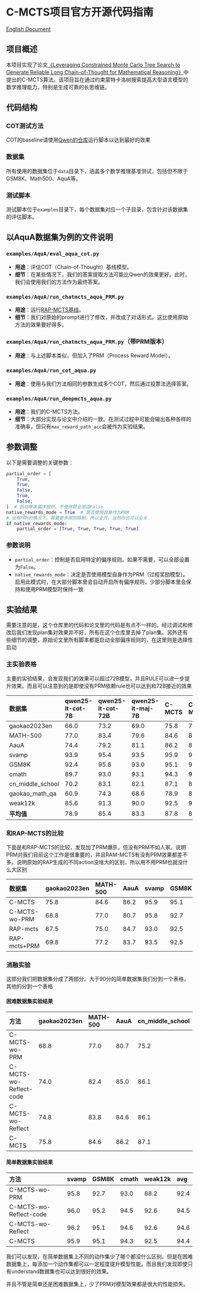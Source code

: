 # C-MCTS项目官方开源代码指南
[English Document](README_EN.md)
## 项目概述

本项目实现了论文[《Leveraging Constrained Monte Carlo Tree Search to Generate Reliable Long Chain-of-Thought for Mathematical Reasoning》](https://arxiv.org/abs/2502.11169 )中提出的C-MCTS算法。该项目旨在通过约束蒙特卡洛树搜索提高大型语言模型的数学推理能力，特别是生成可靠的长思维链。

## 代码结构
### COT测试方法
COT的baseline请使用[Qwen的仓库](https://github.com/QwenLM/Qwen2.5-Math )运行脚本以达到最好的效果

### 数据集
所有使用的数据集位于`data`目录下，涵盖多个数学推理基准测试，包括但不限于GSM8K、Math500、AquA等。

### 测试脚本
测试脚本位于`examples`目录下，每个数据集对应一个子目录，包含针对该数据集的评估脚本。

## 以AquA数据集为例的文件说明

### `examples/AquA/eval_aqua_cot.py`
- **用途**：评估COT（Chain-of-Thought）基线模型。
- **细节**：在某些情况下，我们的答案提取方法可能比Qwen的效果更好。此时，我们会使用我们的方法作为最终答案。

### `examples/AquA/run_chatmcts_aqua_PRM.py`
- **用途**：运行[RAP-MCTS基线](https://arxiv.org/abs/2305.14992 )。
- **细节**：我们对原始的prompt进行了修改，并改成了对话形式。这比使用原始方法的效果要好得多。

### `examples/AquA/run_chatmcts_aqua_PRM.py`（带PRM版本）
- **用途**：与上述脚本类似，但加入了PRM（Process Reward Model）。

### `examples/AquA/run_cot_aqua.py`
- **用途**：使用与我们方法相同的参数生成多个COT，然后通过投票法选择答案。

### `examples/AquA/run_deepmcts_aqua.py`
- **用途**：我们的C-MCTS方法。
- **细节**：大部分实现与论文中介绍的一致。在测试过程中可能会输出各种各样的准确率，但只有`max_reward_path_acc`会被作为实验结果。

## 参数调整

以下是需要调整的关键参数：

```python
partial_order = [
    True,
    True,
    False,
    True,
    False,
]  # 启动哪条偏序规则，不使用就全部选False
native_rewards_mode = True  # 是否使用自身作为PRM
# 没有PRM的情况下，需要更多规则限制，所以全开。当然你也可以全关
if native_rewards_mode:
    partial_order = [True, True, True, True, True]
```

### 参数说明
- `partial_order`：控制是否启用特定的偏序规则。如果不需要，可以全部设置为`False`。
- `native_rewards_mode`：决定是否使用模型自身作为PRM（过程奖励模型）。启用此模式时，在大部分脚本里会自动开启所有偏序规则，少部分脚本里会保持和使用PRM模型时保持一致

## 实验结果
需要注意的是，这个仓库里的代码和论文里的代码是有点不一样的。经过调试和修改后我们发现plan集对效果并不好，所有在这个仓库里去掉了plan集。另外还有些细节的调整，原始论文里所有脚本都是启动全部偏序规则的，在这里则是选择性启动

### 主实验表格
主要的实验结果，会发现我们的效果可以超过72B模型，并且RULE可以进一步提升效果。而且可以注意到的是即使没有PRM依赖rule也可以达到和72B接近的效果

| 数据集           | qwen25-it-cot-7B | qwen25-it-cot-72B | qwen25-it-maj-7B | C-MCTS | C-MCTS+RULE | C-MCTS+RULE-wo-PRM |
|:-----------------|:-----------------|:------------------|:-----------------|:-------|:------------|:-------------------|
| gaokao2023en      | 66.0             | 73.2              | 69.0             | 75.8   | 76.6        | 71.1             |
| MATH-500          | 77.0             | 83.4              | 79.6             | 84.6   | 85.4        | 79.2              |
| AauA              | 74.4             | 79.2              | 81.1             | 86.2   | 87.7        | 85.4               |
| svamp             | 93.9             | 95.4              | 93.5             | 95.9   | 96.4        | 95.3               |
| GSM8K             | 92.4             | 95.8              | 93.0             | 95.1   | 95.4        | 92.7               |
| cmath             | 89.7             | 93.0              | 93.1             | 94.3   | 95.0        | 92.5               |
| cn_middle_school  | 70.2             | 83.1              | 82.1             | 87.1   | 87.1        | 83.1               |
| gaokao_math_qa    | 60.9             | 74.3              | 68.6             | 78.9   | 80.3        | 72.6               |
| weak12k           | 85.6             | 91.3              | 90.0             | 92.5   | 93.1        | 88.5               |
| **平均值**        | 78.9             | 85.4              | 83.3             | 87.8   | 88.5        | 84.7               |

### 和RAP-MCTS的比较

下面是和RAP-MCTS的比较，发现加了PRM爆杀，但没有PRM不如人家。说明PRM对我们目前这个工作是很重要的，并且RAM-MCTS有没有PRM效果都差不多。说明原始的RAP生成的不同action没啥大的区别，所以用不用PRM也就没什么大区别

| 数据集           | gaokao2023en | MATH-500 | AauA | svamp | GSM8K | cmath | cn_middle_school | gaokao_math_qa | weak12k | avg  |
|:-----------------|:-------------|:---------|:-----|:------|:------|:------|:-----------------|:---------------|:--------|:-----|
| C-MCTS           | 75.8         | 84.6     | 86.2 | 95.9  | 95.1  | 94.3  | 87.1            | 78.9           | 92.5    | 87.8 |
| C-MCTS-wo-PRM    | 68.8         | 77.0     | 80.7 | 95.8  | 92.7  | 93.0  | 75.2            | 70.3           | 88.2    | 82.4 |
| RAP-mcts      | 67.5         | 75.0     | 84.7 | 93.0  | 92.5  | 93.0  | 83.1            | 72.0           | 89.5    | 83.3 |
| RAP-mcts+PRM  | 69.8         | 77.2     | 83.7 | 93.5  | 92.5  | 93.3  | 83.1            | 72.6           | 89.3    | 83.8 |

### 消融实验


这部分我们把数据集分成了两部分。大于90分的简单数据集我们分到一个表格，其他的分到一个表格

#### 困难数据集实验结果 

| 方法                   | gaokao2023en | MATH-500 | AauA | cn_middle_school | gaokao_math_qa | avg  |
|:-----------------------|:-------------|:---------|:-----|:-----------------|:---------------|:-----|
| C-MCTS-wo-PRM          | 68.8         | 77.0     | 80.7 | 75.2            | 70.3           | 74.4 |
| C-MCTS-wo-Reflect-code | 74.0         | 82.4     | 85.0 | 86.1            | 76.9           | 80.8 |
| C-MCTS-wo-Reflect      | 74.8         | 83.8     | 84.6 | 86.1            | 78.3           | 81.5 |
| C-MCTS                 | 75.8         | 84.6     | 86.2 | 87.1            | 78.9           | 82.5 |
#### 简单数据集实验结果 

| 方法                   | svamp | GSM8K | cmath | weak12k | avg  |
|:-----------------------|:------|:------|:------|:--------|:-----|
| C-MCTS-wo-PRM          | 95.8  | 92.7  | 93.0  | 88.2    | 92.4 |
| C-MCTS-wo-Reflect-code | 96.0  | 95.2  | 94.5  | 92.6    | 94.5 |
| C-MCTS-wo-Reflect      | 96.2  | 95.1  | 94.6  | 92.6    | 94.6 |
| C-MCTS                 | 95.9  | 95.1  | 94.3  | 92.5    | 94.4 |

我们可以发现，在简单数据集上不同的动作集少了哪个都没什么区别。但是在困难数据集上，每添加一个动作集都可以一定程度提升模型性能。而且我们发现即使只有understand数据集也可以达到很好的效果。

并且不管是简单还是困难数据集上，少了PRM对模型效果都是很大的性能损失。

